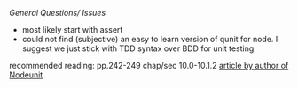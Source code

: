 *General Questions/ Issues*
- most likely start with assert
- could not find (subjective) an easy to learn version of qunit for node. I suggest we just stick with TDD syntax over BDD for unit testing

recommended reading: pp.242-249 chap/sec 10.0-10.1.2
[article by author of Nodeunit](http://caolanmcmahon.com/posts/unit_testing_in_node_js/)

